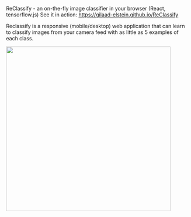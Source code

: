 ReClassify - an on-the-fly image classifier in your browser (React, tensorflow.js)
See it in action: https://gilaad-elstein.github.io/ReClassify

Reclassify is a responsive (mobile/desktop) web application that can learn to classify images from your camera feed with as little as 5 examples of each class. 

<img src="https://github.com/Gilaad-Elstein/ReClassify/src/img/screenshot.jpg" width="450">
